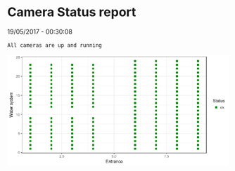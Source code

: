 Camera Status report
================
19/05/2017 - 00:30:08

    All cameras are up and running

![](camreport_files/figure-markdown_github/unnamed-chunk-2-1.png)
